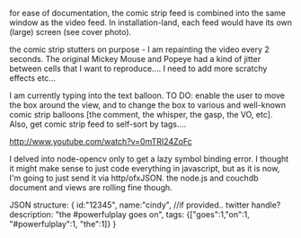 for ease of documentation, the comic strip feed is combined into the same window as the video feed.
In installation-land, each feed would have its own (large) screen (see cover photo).

the comic strip stutters on purpose - I am repainting the video every 2 seconds.  The original Mickey Mouse and Popeye had a kind of jitter between cells that I want to reproduce....  I need to add more scratchy effects etc...

I am currently typing into the text balloon.  TO DO:  enable the user to move the box around the view, and to change the box to various and well-known comic strip balloons [the comment, the whisper, the gasp, the VO, etc].  Also, get comic strip feed to self-sort by tags....

http://www.youtube.com/watch?v=0mTRI24ZoFc

I delved into node-opencv only to get a lazy symbol binding error.  I thought it might make sense
to just code everything in javascript, but as it is now, I'm going to just send it via http/ofxJSON.
the node.js and couchdb document and views are rolling fine though.

JSON structure:
{
id:"12345",
name:"cindy",  //if provided.. twitter handle?
description: "the #powerfulplay goes on",
tags: {["goes":1,"on":1, "#powerfulplay":1, "the":1]}
}


